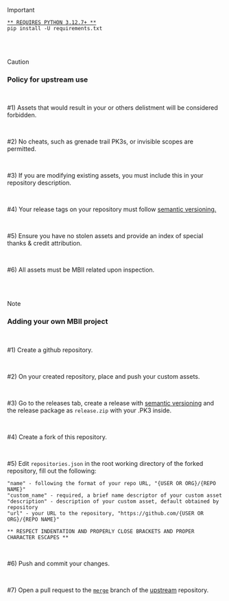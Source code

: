 > [!IMPORTANT]
> [`** REQUIRES PYTHON 3.12.7+ **`](https://www.python.org/downloads/release/python-3127/)
> </br>`pip install -U requirements.txt`

</br>
</br>

> [!CAUTION]
> ### **Policy for upstream use**
>
> </br>
>
> #1) Assets that would result in your or others delistment will be considered forbidden.
>
> </br>
>
> #2) No cheats, such as grenade trail PK3s, or invisible scopes are permitted.
>
> </br>
>
> #3) If you are modifying existing assets, you must include this in your repository description.
>
> </br>
>
> #4) Your release tags on your repository must follow [semantic versioning.](https://chatgpt.com/share/688f11fa-27cc-8012-8659-74440a468533)
>
> </br>
>
> #5) Ensure you have no stolen assets and provide an index of special thanks & credit attribution.
>
> </br>
>
> #6) All assets must be MBII related upon inspection.

</br>
</br>

> [!NOTE]
> ### **Adding your own MBII project**
>
> </br>
>
> #1) Create a github repository.
>
> </br>
>
> #2) On your created repository, place and push your custom assets.
>
> </br>
>
> #3) Go to the releases tab, create a release with [semantic versioning](https://chatgpt.com/share/688f11fa-27cc-8012-8659-74440a468533) and the release package as `release.zip` with your .PK3 inside.
>
> </br>
>
> #4) Create a fork of this repository.
>
> </br>
>
> #5) Edit `repositories.json` in the root working directory of the forked repository, fill out the following:
> ```
> "name" - following the format of your repo URL, "{USER OR ORG}/{REPO NAME}"
> "custom_name" - required, a brief name descriptor of your custom asset
> "description" - description of your custom asset, default obtained by repository
> "url" - your URL to the repository, "https://github.com/{USER OR ORG}/{REPO NAME}"
> 
> ** RESPECT INDENTATION AND PROPERLY CLOSE BRACKETS AND PROPER CHARACTER ESCAPES **
> ```
>
> </br>
>
> #6) Push and commit your changes.
>
> </br>
>
> #7) Open a pull request to the [`merge`](https://github.com/MBII-Galactic-Conquest/mbii-community-updater/tree/merge) branch of the [upstream](https://github.com/MBII-Galactic-Conquest/mbii-community-updater/) repository.
